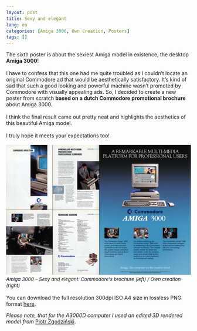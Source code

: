 ```yaml
---
layout: post
title: Sexy and elegant
lang: en
categories: [Amiga 3000, Own Creation, Posters]
tags: []
---
```


The sixth poster is about the sexiest Amiga model in existence, the desktop **Amiga 3000**!
<br><br>
I have to confess that this one had me quite troubled as I couldn’t locate an original Commodore ad that would be aesthetically satisfactory. It’s kind of sad that such a good looking and powerful machine wasn’t promoted by Commodore with visually appealing ads. So, I decided to create a new poster from scratch **based on a dutch Commodore promotional brochure** about Amiga 3000.
<br><br>
I think the final result came out pretty neat and highlights the aesthetics of this beautiful Amiga model.
<br><br>
I truly hope it meets your expectations too!
<br><br>
<img src="\assets\img\post_previews\amiga_3000_the_sexy_and_elegant.jpg">
<span style="font-size:small; font-style: italic">Amiga 3000 – Sexy and elegant: Commodore's brochure (left) / Own creation (right)</span>
<br><br>
You can download the full resolution 300dpi ISO A4 size in lossless PNG format <a href="https://app.box.com/s/h01xbkpd7nq89g7evkzh5kh1paakegcc" target="_blank">here</a>.

*Please note, that for the A3000D computer I used an edited 3D rendered model from* <a href="http://www.zgodzinski.com/" target="_blank">Piotr Zgodziński</a>.